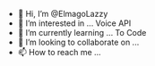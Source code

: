 - 👋 Hi, I’m @ElmagoLazzy
- 👀 I’m interested in ... Voice API
- 🌱 I’m currently learning ... To Code 
- 💞️ I’m looking to collaborate on ...
- 📫 How to reach me ...

<!---
ElmagoLazzy/ElmagoLazzy is a ✨ special ✨ repository because its `README.md` (this file) appears on your GitHub profile.
You can click the Preview link to take a look at your changes.
--->
